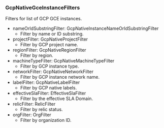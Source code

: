 ### GcpNativeGceInstanceFilters
Filters for list of GCP GCE instances.

- nameOrIdSubstringFilter: GcpNativeInstanceNameOrIdSubstringFilter
  - Filter by name or ID substring.
- projectFilter: GcpNativeProjectFilter
  - Filter by GCP project name.
- regionFilter: GcpNativeRegionFilter
  - Filter by region.
- machineTypeFilter: GcpNativeMachineTypeFilter
  - Filter by GCP instance type.
- networkFilter: GcpNativeNetworkFilter
  - Filter by GCP instance network name.
- labelFilter: GcpNativeLabelFilter
  - Filter by GCP native labels.
- effectiveSlaFilter: EffectiveSlaFilter
  - Filter by the effective SLA Domain.
- relicFilter: RelicFilter
  - Filter by relic status.
- orgFilter: OrgFilter
  - Filter by organization ID.
